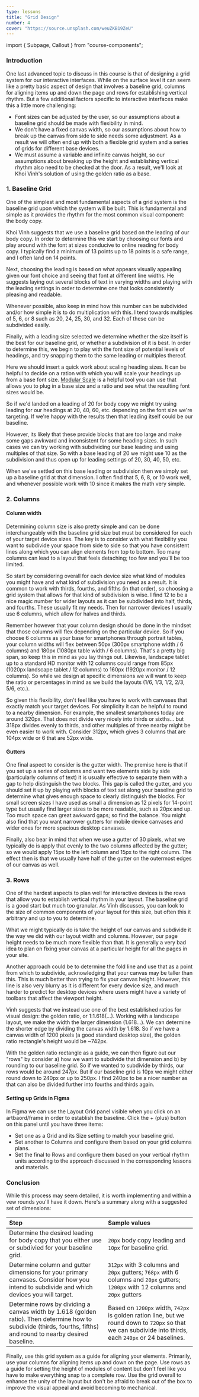 ```yaml
---
type: lessons
title: "Grid Design"
number: 4
cover: "https://source.unsplash.com/weuZKB19ZeU"
---
```

import { Subpage, Callout } from "course-components";

<Subpage slug="intro">

### Introduction

One last advanced topic to discuss in this course is that of designing a grid system for our interactive interfaces. While on the surface level it can seem like a pretty basic aspect of design that involves a baseline grid, columns for aligning items up and down the page and rows for establishing vertical rhythm. But a few additional factors specific to interactive interfaces make this a little more challenging:

* Font sizes can be adjusted by the user, so our assumptions about a baseline grid should be made with flexibility in mind.
* We don't have a fixed canvas width, so our assumptions about how to break up the canvas from side to side needs some adjustment. As a result we will often end up with both a flexible grid system and a series of grids for different base devices.
* We must assume a variable and infinite canvas height, so our assumptions about breaking up the height and establishing vertical rhythm also need to be checked at the door. As a result, we'll look at Khoi Vinh's solution of using the golden ratio as a base.

</Subpage>
<Subpage slug="baseline-grid">

### 1. Baseline Grid

One of the simplest and most fundamental aspects of a grid system is the baseline grid upon which the system will be built. This is fundamental and simple as it provides the rhythm for the most common visual component: the body copy.

Khoi Vinh suggests that we use a baseline grid based on the leading of our body copy. In order to determine this we start by choosing our fonts and play around with the font at sizes conducive to online reading for body copy. I typically find a minimum of 13 points up to 18 points is a safe range, and I often land on 14 points.

Next, choosing the leading is based on what appears visually appealing given our font choice and seeing that font at different line widths. He suggests laying out several blocks of text in varying widths and playing with the leading settings in order to determine one that looks consistently pleasing and readable.

Whenever possible, also keep in mind how this number can be subdivided and/or how simple it is to do multiplication with this. I tend towards multiples of 5, 6, or 8 such as 20, 24, 25, 30, and 32. Each of these can be subdivided easily.

Finally, with a leading size selected we determine whether the size itself is the best for our baseline grid, or whether a subdivision of it is best. In order to determine this, we begin to play with the font size of potential levels of headings, and try snapping them to the same leading or multiples thereof.

Here we should insert a quick work about scaling heading sizes. It can be helpful to decide on a ration with which you will scale your headings up from a base font size. [Modular Scale](https://www.modularscale.com/) is a helpful tool you can use that allows you to plug in a base size and a ratio and see what the resulting font sizes would be.

So if we'd landed on a leading of 20 for body copy we might try using leading for our headings at 20, 40, 60, etc. depending on the font size we're targeting. If we're happy with the results then that leading itself could be our baseline.

However, its likely that these provide blocks that are too large and make some gaps awkward and inconsistent for some heading sizes. In such cases we can try working with subdividing our base leading and using multiples of that size. So with a base leading of 20 we might use 10 as the subdivision and thus open up for leading settings of 20, 30, 40, 50, etc.

When we've settled on this base leading or subdivision then we simply set up a baseline grid at that dimension. I often find that 5, 6, 8, or 10 work well, and whenever possible work with 10 since it makes the math very simple.

</Subpage>
<Subpage slug="columns">

### 2. Columns

#### Column width

Determining column size is also pretty simple and can be done interchangeably with the baseline grid size but must be considered for each of your target device sizes. The key is to consider with what flexibility you want to subdivide your space from side to side so that you have consistent lines along which you can align elements from top to bottom. Too many columns can lead to a layout that feels detaching; too few and you'll be too limited.

So start by considering overall for each device size what kind of modules you might have and what kind of subdivision you need as a result. It is common to work with thirds, fourths, and fifths (in that order), so choosing a grid system that allows for that kind of subdivision is wise. I find 12 to be a nice magic number for wider layouts as it can be subdivided into half, thirds, and fourths. These usually fit my needs. Then for narrower devices I usually use 6 columns, which allow for halves and thirds.

Remember however that your column design should be done in the mindset that those columns will flex depending on the particular device. So if you choose 6 columns as your base for smartphones through portrait tables, your column widths will flex between 50px (300px smartphone width / 6 columns) and 180px (1080px table width / 6 columns). That's a pretty big span, so keep this in mind as you lay things out. Likewise, landscape tablet up to a standard HD monitor with 12 columns could range from 85px (1020px landscape tablet / 12 columns) to 160px (1920px monitor / 12 columns). So while we design at specific dimensions we will want to keep the ratio or percentages in mind as we build the layouts (1/6, 1/3, 1/2, 2/3, 5/6, etc.).

So given this flexibility, don't feel like you have to work with canvases that exactly match your target devices. For simplicity it can be helpful to round to a nearby dimension. For example, the smallest smartphones today are around 320px. That does not divide very nicely into thirds or sixths... but 318px divides evenly to thirds, and other multiples of three nearby might be even easier to work with. Consider 312px, which gives 3 columns that are 104px wide or 6 that are 52px wide.

#### Gutters

One final aspect to consider is the gutter width. The premise here is that if you set up a series of columns and want two elements side by side (particularly columns of text) it is usually effective to separate them with a gap to help distinguish the two blocks. This gap is called the gutter, and you should set it up by playing with blocks of text set along your baseline grid to determine what gives enough space to clearly distinguish the blocks. For small screen sizes I have used as small a dimension as 12 pixels for 14-point type but usually find larger sizes to be more readable, such as 20px and up. Too much space can great awkward gaps; so find the balance. You might also find that you want narrower gutters for mobile device canvases and wider ones for more spacious desktop canvases.

Finally, also bear in mind that when we use a gutter of 30 pixels, what we typically do is apply that evenly to the two columns affected by the gutter; so we would apply 15px to the left column and 15px to the right column. The effect then is that we usually have half of the gutter on the outermost edges of our canvas as well.

</Subpage>
<Subpage slug="rows">

### 3. Rows

One of the hardest aspects to plan well for interactive devices is the rows that allow you to establish vertical rhythm in your layout. The baseline grid is a good start but much too granular. As Vinh discusses, you can look to the size of common components of your layout for this size, but often this it arbitrary and up to you to determine.

What we might typically do is take the height of our canvas and subdivide it the way we did with our layout width and columns. However, our page height needs to be much more flexible than that. It is generally a very bad idea to plan on fixing your canvas at a particular height for all the pages in your site.

Another approach could be to determine the fold line and use that as a point from which to subdivide, acknowledging that your canvas may be taller than this. This is much better than trying to fix your canvas height. However, this line is also very blurry as it is different for every device size, and much harder to predict for desktop devices where users might have a variety of toolbars that affect the viewport height.

Vinh suggests that we instead use one of the best established ratios for visual design: the golden ratio, or 1:1.618(...). Working with a landscape layout, we make the width the larger dimension (1.618...). We can determine the shorter edge by dividing the canvas width by 1.618. So if we have a canvas width of 1200 pixels (a good standard desktop size), the golden ratio rectangle's height would be ~742px.

With the golden ratio rectangle as a guide, we can then figure out our "rows" by consider a) how we want to subdivide that dimension and b) by rounding to our baseline grid. So if we wanted to subdivide by thirds, our rows would be around 247px. But if our baseline grid is 10px we might either round down to 240px or up to 250px. I find 240px to be a nicer number as that can also be divided further into fourths and thirds again.

#### Setting up Grids in Figma

In Figma we can use the Layout Grid panel visible when you click on an artbaord/frame in order to establish the baseline. Click the + (plus) button on this panel until you have three items:

- Set one as a Grid and its Size setting to match your baseline grid.
- Set another to Columns and configure them based on your grid columns plans.
- Set the final to Rows and configure them based on your vertical rhythm units according to the approach discussed in the corresponding lessons and materials.

</Subpage>
<Subpage slug="conclusion">

### Conclusion

While this process may seem detailed, it is worth implementing and within a vew rounds you'll have it down. Here's a summary along with a suggested set of dimensions:

| Step | Sample values |
|:-----|:--------------|
| Determine the desired leading for body copy that you either use or subdivied for your baseline grid. | `20px` body copy leading and `10px` for baseline grid. |
| Determine column and gutter dimensions for your primary canvases. Consider how you intend to subdivide and which devices you will target. | `312px` with 3 columns and `20px` gutters; `768px` with 6 columns and `20px` gutters; `1200px` with 12 columns and `20px` gutters |
| Determine rows by dividing a canvas width by 1.618 (golden ratio). Then determine how to subdivide (thirds, fourths, fifths) and round to nearby desired baseline. | Based on `1200px` width, `742px` is golden ration line, but we round down to `720px` so that we can subdivide into thirds, each `240px` or 24 baselines. |

Finally, use this grid system as a guide for aligning your elements. Primarily, use your columns for aligning items up and down on the page. Use rows as a guide for setting the height of modules of content but don't feel like you have to make everything snap to a complete row. Use the grid overall to enhance the unity of the layout but don't be afraid to break out of the box to improve the visual appeal and avoid becoming to mechanical.

</Subpage>

